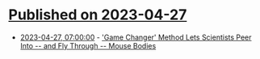 # [Published on 2023-04-27](index.md)

* [2023-04-27, 07:00:00](https://science.slashdot.org/story/23/04/26/2255213/game-changer-method-lets-scientists-peer-into----and-fly-through----mouse-bodies?utm_source=rss1.0mainlinkanon&utm_medium=feed) - ['Game Changer' Method Lets Scientists Peer Into -- and Fly Through -- Mouse Bodies](https://science.slashdot.org/story/23/04/26/2255213/game-changer-method-lets-scientists-peer-into----and-fly-through----mouse-bodies?utm_source=rss1.0mainlinkanon&utm_medium=feed)
